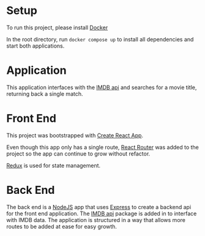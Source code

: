 # Setup
To run this project, please install [Docker](www.docker.com)

In the root directory, run `docker compose up` to install all dependencies and start both applications.

# Application
This application interfaces with the [IMDB api](https://www.npmjs.com/package/imdb-api) and searches for a movie title, returning back a single match.

# Front End
This project was bootstrapped with [Create React App](https://github.com/facebookincubator/create-react-app). 

Even though this app only has a single route, [React Router](https://github.com/ReactTraining/react-router) was added to the project so the app can continue to grow without refactor.

[Redux](http://redux.js.org/) is used for state management.

# Back End
The back end is a [NodeJS](https://nodejs.org/en/) app that uses [Express](https://expressjs.com/) to create a backend api for the front end application. The [IMDB api](https://www.npmjs.com/package/imdb-api) package is added in to interface with IMDB data. The application is structured in a way that allows more routes to be added at ease for easy growth. 